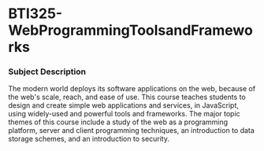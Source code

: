 # BTI325-WebProgrammingToolsandFrameworks

### Subject Description

The modern world deploys its software applications on the web, because of the web's scale, reach, and ease of use. This course teaches students to design and create simple web applications and services, in JavaScript, using widely-used and powerful tools and frameworks. The major topic themes of this course include a study of the web as a programming platform, server and client programming techniques, an introduction to data storage schemes, and an introduction to security.
